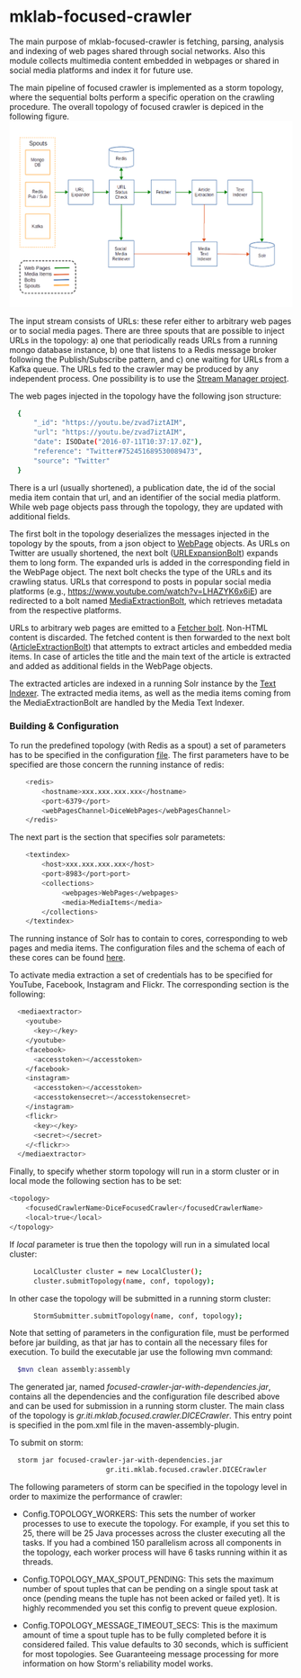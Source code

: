 mklab-focused-crawler
=====================

The main purpose of mklab-focused-crawler is fetching, parsing, analysis and indexing of web pages shared through social networks. Also this module collects multimedia content
embedded in webpages or shared in social media platforms and index it for future use.

The main pipeline of focused crawler is implemented as a storm topology, where the sequential bolts perform a specific operation on the crawling procedure. The overall topology of focused crawler is depiced in the following figure.
![focused crawler topology](./imgs/storm%20topologies.png)

The input stream consists of URLs: these refer either to arbitrary web pages or to social media pages. There are three spouts that are possible to inject URLs in the topology: a) one that periodically reads URLs from a running mongo database instance, b) one that listens to a Redis message broker following the Publish/Subscribe pattern, and c) one waiting for URLs from a Kafka queue.
The URLs fed to the crawler may be produced by any independent process. One possibility is to use the [Stream Manager project](https://github.com/MKLab-ITI/mklab-stream-manager).

The web pages injected in the topology have the following json structure:
```sh
  {
      "_id": "https://youtu.be/zvad7iztAIM",
      "url": "https://youtu.be/zvad7iztAIM",
      "date": ISODate("2016-07-11T10:37:17.0Z"),
      "reference": "Twitter#752451689530089473",
      "source": "Twitter"
  }
```

There is a url (usually shortened), a publication date, the id of the social media item contain that url, and an identifier of the social media platform. While web page objects pass through the topology, they are updated with additional fields.

The first bolt in the topology deserializes the messages injected in the topology by the spouts, from a json object to [WebPage](https://github.com/MKLab-ITI/mklab-framework-common/blob/master/src/main/java/gr/iti/mklab/framework/common/domain/WebPage.java) objects. As URLs on Twitter are usually shortened, the next bolt ([URLExpansionBolt](https://github.com/MKLab-ITI/mklab-focused-crawler/blob/dice/src/main/java/gr/iti/mklab/focused/crawler/bolts/webpages/URLExpansionBolt.java)) expands them to long form. The expanded urls is added in the corresponding field in the WebPage object. The next bolt checks the type of the URLs and its crawling status. URLs that correspond to posts in popular social media platforms (e.g., https://www.youtube.com/watch?v=LHAZYK6x6iE) are redirected to a bolt named [MediaExtractionBolt](https://github.com/MKLab-ITI/mklab-focused-crawler/blob/dice/src/main/java/gr/iti/mklab/focused/crawler/bolts/media/MediaExtractionBolt.java), which retrieves metadata from the respective platforms.

URLs to arbitrary web pages are emitted to a [Fetcher bolt](https://github.com/MKLab-ITI/mklab-focused-crawler/blob/dice/src/main/java/gr/iti/mklab/focused/crawler/bolts/webpages/WebPageFetcherBolt.java). Non-HTML content is discarded. The fetched content is then forwarded to the next bolt ([ArticleExtractionBolt](https://github.com/MKLab-ITI/mklab-focused-crawler/blob/dice/src/main/java/gr/iti/mklab/focused/crawler/bolts/webpages/ArticleExtractionBolt.java)) that attempts to extract articles and embedded media items. In case of articles the title and the main text of the article is extracted and added as additional fields in the WebPage objects.

The extracted articles are indexed in a running Solr instance by the [Text Indexer](https://github.com/MKLab-ITI/mklab-focused-crawler/blob/dice/src/main/java/gr/iti/mklab/focused/crawler/bolts/webpages/SolrBolt.java). The extracted media items, as well as the media items coming from the MediaExtractionBolt are handled by the Media Text Indexer.


### Building & Configuration  

To run the predefined topology (with Redis as a spout) a set of parameters has to be specified in the configuration [file](https://github.com/MKLab-ITI/mklab-focused-crawler/blob/dice/src/main/resources/dice.crawler.xml). The first parameters have to be specified are those concern the running instance of redis:

```sh
    <redis>
        <hostname>xxx.xxx.xxx.xxx</hostname>
        <port>6379</port>
        <webPagesChannel>DiceWebPages</webPagesChannel>
    </redis>
```

The next part is the section that specifies solr parametets:

```sh
    <textindex>
        <host>xxx.xxx.xxx.xxx</host>
        <port>8983</port>port>
        <collections>
        	 <webpages>WebPages</webpages>
        	 <media>MediaItems</media>
        </collections>
    </textindex>
```

The running instance of Solr has to contain to cores, corresponding to web pages and media items. The configuration files and the schema of each of these cores can be found [here](https://github.com/MKLab-ITI/mmdemo-dockerized/tree/master/solr-cores).

To activate media extraction a set of credentials has to be specified for YouTube, Facebook, Instagram and Flickr. The corresponding section is the following:

```sh
  <mediaextractor>
    <youtube>
      <key></key>
    </youtube>
    <facebook>
      <accesstoken></accesstoken>
    </facebook>
    <instagram>
      <accesstoken></accesstoken>
      <accesstokensecret></accesstokensecret>
    </instagram>  
    <flickr>
      <key></key>
      <secret></secret>
    </<flickr>>
  </mediaextractor>
```

Finally, to specify whether storm topology will run in a storm cluster or in local mode the following section has to be set:
```sh
<topology>
    <focusedCrawlerName>DiceFocusedCrawler</focusedCrawlerName>
    <local>true</local>
</topology>
```
If *local* parameter is true then the topology will run in a simulated local cluster:
```sh
      LocalCluster cluster = new LocalCluster();
      cluster.submitTopology(name, conf, topology);
```

In other case the topology will be submitted in a running storm cluster:
```sh
      StormSubmitter.submitTopology(name, conf, topology);
```

Note that setting of parameters in the configuration file, must be performed before jar building, as that jar has to contain all the necessary files for execution.
To build the executable jar use the following mvn command:

```sh
  $mvn clean assembly:assembly
```

The generated jar, named *focused-crawler-jar-with-dependencies.jar*, contains all the dependencies and the configuration file described above and can be used for submission in a running storm cluster. The main class of the topology is *gr.iti.mklab.focused.crawler.DICECrawler*. This entry point is specified in the pom.xml file in the maven-assembly-plugin.

To submit on storm:
```sh
  storm jar focused-crawler-jar-with-dependencies.jar
                        gr.iti.mklab.focused.crawler.DICECrawler
```
The following parameters of storm can be specified in the topology level in order to maximize the performance of crawler:

* Config.TOPOLOGY_WORKERS: This sets the number of worker processes to use to execute the topology. For example, if you set this to 25, there will be 25 Java processes across the cluster executing all the tasks. If you had a combined 150 parallelism across all components in the topology, each worker process will have 6 tasks running within it as threads.

* Config.TOPOLOGY_MAX_SPOUT_PENDING: This sets the maximum number of spout tuples that can be pending on a single spout task at once (pending means the tuple has not been acked or failed yet). It is highly recommended you set this config to prevent queue explosion.

* Config.TOPOLOGY_MESSAGE_TIMEOUT_SECS: This is the maximum amount of time a spout tuple has to be fully completed before it is considered failed. This value defaults to 30 seconds, which is sufficient for most topologies. See Guaranteeing message processing for more information on how Storm's reliability model works.
